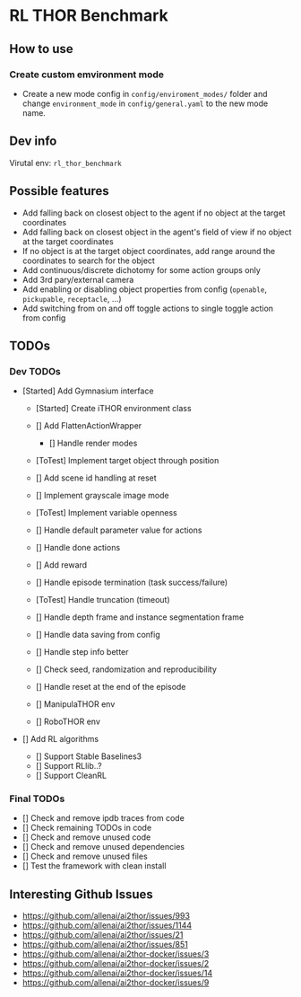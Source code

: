 # RL THOR Benchmark

## How to use

### Create custom emvironment mode

- Create a new mode config in `config/enviroment_modes/` folder and change `environment_mode` in `config/general.yaml` to the new mode name.

## Dev info

Virutal env: `rl_thor_benchmark`

## Possible features

- Add falling back on closest object to the agent if no object at the target coordinates
- Add falling back on closest object in the agent's field of view if no object at the target coordinates
- If no object is at the target object coordinates, add range around the coordinates to search for the object
- Add continuous/discrete dichotomy for some action groups only
- Add 3rd pary/external camera
- Add enabling or disabling object properties from config (`openable`, `pickupable`, `receptacle`, ...)
- Add switching from on and off toggle actions to single toggle action from config

## TODOs

### Dev TODOs

- [Started] Add Gymnasium interface

  - [Started] Create iTHOR environment class
  - [] Add FlattenActionWrapper
    - [] Handle render modes
  - [ToTest] Implement target object through position
  - [] Add scene id handling at reset
  - [] Implement grayscale image mode
  - [ToTest] Implement variable openness
  - [] Handle default parameter value for actions
  - [] Handle done actions
  - [] Add reward
  - [] Handle episode termination (task success/failure)
  - [ToTest] Handle truncation (timeout)
  - [] Handle depth frame and instance segmentation frame
  - [] Handle data saving from config
  - [] Handle step info better
  - [] Check seed, randomization and reproducibility
  - [] Handle reset at the end of the episode

  - [] ManipulaTHOR env
  - [] RoboTHOR env

- [] Add RL algorithms
  - [] Support Stable Baselines3
  - [] Support RLlib..?
  - [] Support CleanRL

### Final TODOs

- [] Check and remove ipdb traces from code
- [] Check remaining TODOs in code
- [] Check and remove unused code
- [] Check and remove unused dependencies
- [] Check and remove unused files
- [] Test the framework with clean install

## Interesting Github Issues

- https://github.com/allenai/ai2thor/issues/993
- https://github.com/allenai/ai2thor/issues/1144
- https://github.com/allenai/ai2thor/issues/21
- https://github.com/allenai/ai2thor/issues/851
- https://github.com/allenai/ai2thor-docker/issues/3
- https://github.com/allenai/ai2thor-docker/issues/2
- https://github.com/allenai/ai2thor-docker/issues/14
- https://github.com/allenai/ai2thor-docker/issues/9
